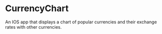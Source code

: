# CurrencyChart
An IOS app that displays a chart of popular currencies and their exchange rates with other currencies.
